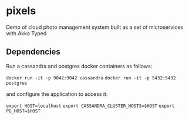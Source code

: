 # pixels
Demo of cloud photo management system built as a set of microservices with Akka Typed

## Dependencies

Run a cassandra and postgres docker containers as follows:

`docker run -it -p 9042:9042 cassandra`
`docker run -it -p 5432:5432 postgres`

and configure the application to access it: 

`export HOST=localhost` 
`export CASSANDRA_CLUSTER_HOSTS=$HOST`
`export PG_HOST=$HOST`



